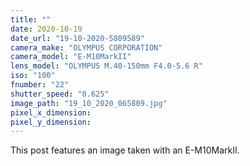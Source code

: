 ```yaml
---
title: ""
date: 2020-10-19
date_url: "19-10-2020-5809589"
camera_make: "OLYMPUS CORPORATION"
camera_model: "E-M10MarkII"
lens_model: "OLYMPUS M.40-150mm F4.0-5.6 R"
iso: "100"
fnumber: "22"
shutter_speed: "0.625"
image_path: "19_10_2020_065809.jpg"
pixel_x_dimension: 
pixel_y_dimension: 
---
```


This post features an image taken with an E-M10MarkII.